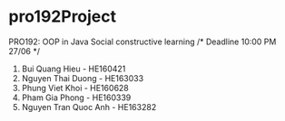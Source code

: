 # pro192Project
PRO192: OOP in Java  Social constructive learning 
/*
Deadline 10:00 PM 27/06
*/

1. Bui Quang Hieu - HE160421
2. Nguyen Thai Duong - HE163033
3. Phung Viet Khoi - HE160628
4. Pham Gia Phong - HE160339
5. Nguyen Tran Quoc Anh - HE163282
